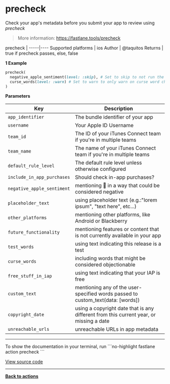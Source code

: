 # precheck


Check your app's metadata before you submit your app to review using _precheck_




> More information: https://fastlane.tools/precheck


precheck |
-----|----
Supported platforms | ios
Author | @taquitos
Returns | true if precheck passes, else, false



**1 Example**

```ruby
precheck(
  negative_apple_sentiment(level: :skip), # Set to skip to not run the `negative_apple_sentiment` rule
  curse_words(level: :warn) # Set to warn to only warn on curse word check failures
)
```





**Parameters**

Key | Description
----|------------
  `app_identifier` | The bundle identifier of your app
  `username` | Your Apple ID Username
  `team_id` | The ID of your iTunes Connect team if you're in multiple teams
  `team_name` | The name of your iTunes Connect team if you're in multiple teams
  `default_rule_level` | The default rule level unless otherwise configured
  `include_in_app_purchases` | Should check in-app purchases?
  `negative_apple_sentiment` | mentioning  in a way that could be considered negative
  `placeholder_text` | using placeholder text (e.g.:"lorem ipsum", "text here", etc...)
  `other_platforms` | mentioning other platforms, like Android or Blackberry
  `future_functionality` | mentioning features or content that is not currently available in your app
  `test_words` | using text indicating this release is a test
  `curse_words` | including words that might be considered objectionable
  `free_stuff_in_iap` | using text indicating that your IAP is free
  `custom_text` | mentioning any of the user-specified words passed to custom_text(data: [words])
  `copyright_date` | using a copyright date that is any different from this current year, or missing a date
  `unreachable_urls` | unreachable URLs in app metadata




<hr />
To show the documentation in your terminal, run
```no-highlight
fastlane action precheck
```

<a href="https://github.com/fastlane/fastlane/blob/master/fastlane/lib/fastlane/actions/precheck.rb" target="_blank">View source code</a>

<hr />

<a href="/actions"><b>Back to actions</b></a>

